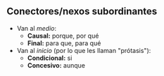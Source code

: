 ## Conectores/nexos subordinantes

- Van al *medio*:
	- **Causal:** porque, por qué
	- **Final:** para que, para qué
- Van al *inicio* (por lo que les llaman "prótasis"):
	- **Condicional:** si
	- **Concesivo:** aunque

